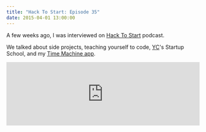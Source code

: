 ```yaml
---
title: "Hack To Start: Episode 35"
date: 2015-04-01 13:00:00
---
```


A few weeks ago, I was interviewed on [Hack To Start](http://hacktostart.com/tom-meagher/ "Hack To Start Ep. 35 - Tom Meagher") podcast.

We talked about side projects, teaching yourself to code, [YC](https://ycombinator.com/)'s Startup School, and my [Time Machine app](https://itunes.apple.com/us/app/time-machine-re-discover-best/id956311358/ "Time Machine").

<iframe width="100%" height="166" scrolling="no" frameborder="no" src="https://w.soundcloud.com/player/?url=https%3A//api.soundcloud.com/tracks/194860684&color=ff5500"></iframe>